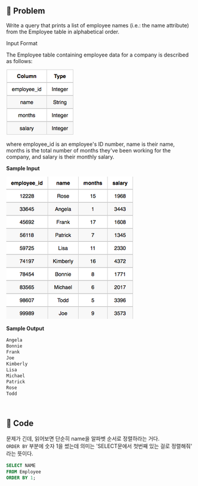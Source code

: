 ## 📌 Problem
Write a query that prints a list of employee names (i.e.: the name attribute) from the Employee table in alphabetical order.

Input Format

The Employee table containing employee data for a company is described as follows:

![](image/2021-02-25-20-01-07.png)

where employee_id is an employee's ID number, name is their name, months is the total number of months they've been working for the company, and salary is their monthly salary.

**Sample Input**

![](image/2021-02-25-20-02-01.png)

**Sample Output**
```
Angela
Bonnie
Frank
Joe
Kimberly
Lisa
Michael
Patrick
Rose
Todd
```

</br>

## 📌 Code
문제가 긴데, 읽어보면 단순히 name을 알파벳 순서로 정렬하라는 거다.<br>
`ORDER BY` 부분에 숫자 1을 썼는데 의미는 'SELECT문에서 첫번째 있는 걸로 정렬해줘' 라는 뜻이다.
```sql
SELECT NAME
FROM Employee
ORDER BY 1;
```
